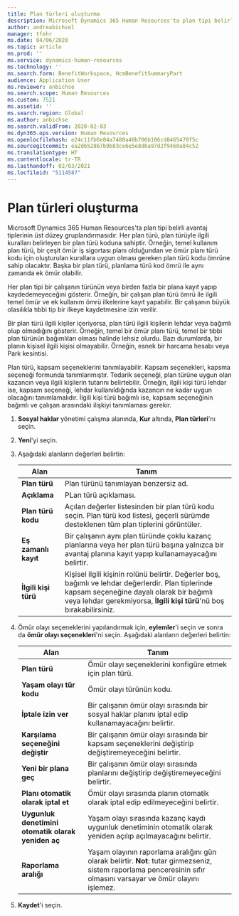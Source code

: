 ```yaml
---
title: Plan türleri oluşturma
description: Microsoft Dynamics 365 Human Resources'ta plan tipi belirli avantaj tiplerinin üst düzey gruplandırmasıdır. Her plan türü, plan türüyle ilgili kuralları belirleyen bir plan türü koduna sahiptir.
author: andreabichsel
manager: tfehr
ms.date: 04/06/2020
ms.topic: article
ms.prod: ''
ms.service: dynamics-human-resources
ms.technology: ''
ms.search.form: BenefitWorkspace, HcmBenefitSummaryPart
audience: Application User
ms.reviewer: anbichse
ms.search.scope: Human Resources
ms.custom: 7521
ms.assetid: ''
ms.search.region: Global
ms.author: anbichse
ms.search.validFrom: 2020-02-03
ms.dyn365.ops.version: Human Resources
ms.openlocfilehash: e24c11fb6e84a7480a40b706b106cd8465470f5c
ms.sourcegitcommit: ea2d652867b9b83ce6e5e8d6a97d2f9460a84c52
ms.translationtype: HT
ms.contentlocale: tr-TR
ms.lasthandoff: 02/03/2021
ms.locfileid: "5114587"
---
```

# <a name="create-plan-types"></a>Plan türleri oluşturma

Microsoft Dynamics 365 Human Resources'ta plan tipi belirli avantaj tiplerinin üst düzey gruplandırmasıdır. Her plan türü, plan türüyle ilgili kuralları belirleyen bir plan türü koduna sahiptir. Örneğin, temel kullanım plan türü, bir çeşit ömür iş sigortası planı olduğundan ve ömür planı türü kodu için oluşturulan kurallara uygun olması gereken plan türü kodu ömrüne sahip olacaktır. Başka bir plan türü, planlama türü kod ömrü ile aynı zamanda ek ömür olabilir.

Her plan tipi bir çalışanın türünün veya birden fazla bir plana kayıt yapıp kaydedemeyeceğini gösterir. Örneğin, bir çalışan plan türü ömrü ile ilgili temel ömür ve ek kullanım ömrü ilkelerine kayıt yapabilir. Bir çalışanın büyük olasılıkla tıbbi tip bir ilkeye kaydetmesine izin verilir.

Bir plan türü ilgili kişiler içeriyorsa, plan türü ilgili kişilerin lehdar veya bağımlı olup olmadığını gösterir. Örneğin, temel bir ömür planı türü, temel bir tıbbi plan türünün bağımlıları olması halinde lehsiz olurdu. Bazı durumlarda, bir planın kişisel ilgili kişisi olmayabilir. Örneğin, esnek bir harcama hesabı veya Park kesintisi.

Plan türü, kapsam seçeneklerini tanımlayabilir. Kapsam seçenekleri, kapsma seçeneği formunda tanımlanmıştır. Tedarik seçeneği, plan türüne uygun olan kazancın veya ilgili kişilerin tutarını belirtebilir. Örneğin, ilgili kişi türü lehdar ise, kapsam seçeneği, lehdar kullanıldığında kazancın ne kadar uygun olacağını tanımlamalıdır. İlgili kişi türü bağımlı ise, kapsam seçeneğinin bağımlı ve çalışan arasındaki ilişkiyi tanımlaması gerekir. 

1. **Sosyal haklar** yönetimi çalışma alanında, **Kur** altında, **Plan türleri**'nı seçin.

2. **Yeni**'yi seçin.

3. Aşağıdaki alanların değerleri belirtin:

   | Alan | Tanım |
   | --- | --- |
   | **Plan türü** | Plan türünü tanımlayan benzersiz ad. |
   | **Açıklama** | PLan türü açıklaması. |
   | **Plan türü kodu** | Açılan değerler listesinden bir plan türü kodu seçin. Plan türü kod listesi, geçerli sürümde desteklenen tüm plan tiplerini görüntüler. |
   | **Eş zamanlı kayıt** | Bir çalışanın aynı plan türünde çoklu kazanç planlarına veya her plan türü başına yalnızca bir avantaj planına kayıt yapıp kullanamayacağını belirtir. |
   | **İlgili kişi türü** | Kişisel ilgili kişinin rolünü belirtir. Değerler boş, bağımlı ve lehdar değerlerdir. Plan tiplerinde kapsam seçeneğine dayalı olarak bir bağımlı veya lehdar gerekmiyorsa, **İlgili kişi türü**'nü boş bırakabilirsiniz. |

4. Ömür olayı seçeneklerini yapılandırmak için, **eylemler**'i seçin ve sonra da **ömür olayı seçenekleri**'ni seçin. Aşağıdaki alanların değerleri belirtin:

   | Alan | Tanım |
   | --- | --- |
   | **Plan türü** | Ömür olayı seçeneklerini konfigüre etmek için plan türü. |
   | **Yaşam olayı tür kodu** | Ömür olayı türünün kodu. |
   | **İptale izin ver** | Bir çalışanın ömür olayı sırasında bir sosyal haklar planını iptal edip kullanamayacağını belirtir. |
   | **Karşılama seçeneğini değiştir** | Bir çalışanın ömür olayı sırasında bir kapsam seçeneklerini değiştirip değiştiremeyeceğini belirtir. |
   | **Yeni bir plana geç** | Bir çalışanın ömür olayı sırasında planlarını değiştirip değiştiremeyeceğini belirtir. |
   | **Planı otomatik olarak iptal et** | Ömür olayı sırasında planın otomatik olarak iptal edip edilmeyeceğini belirtir. |
   | **Uygunluk denetimini otomatik olarak yeniden aç** | Yaşam olayı sırasında kazanç kaydı uygunluk denetiminin otomatik olarak yeniden açılıp açılmayacağını belirtir. |
   | **Raporlama aralığı** | Yaşam olayının raporlama aralığını gün olarak belirtir. **Not**: tutar girmezseniz, sistem raporlama penceresinin sıfır olmasını varsayar ve ömür olayını işlemez. |

5. **Kaydet**'i seçin. 
